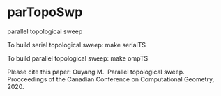 # parTopoSwp
parallel topological sweep

To build serial topological sweep: make serialTS

To build parallel topological sweep: make ompTS

Please cite this paper: Ouyang M.  Parallel topological sweep.  Procceedings of the Canadian Conference on Computational Geometry, 2020.
